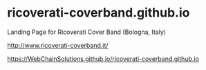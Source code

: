 # ricoverati-coverband.github.io
Landing Page for Ricoverati Cover Band (Bologna, Italy)

http://www.ricoverati-coverband.it/

https://WebChainSolutions.github.io/ricoverati-coverband.github.io
